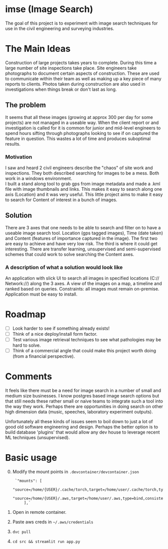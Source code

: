 # imse (Image Search)
The goal of this project is to experiment with image search techniques for use in the civil engineering and surveying industries.

# The Main Ideas
Construction of large projects takes years to complete. During this time a large number of site inspections take place. Site engineers take photographs to document certain aspects of construction. These are used to communicate within their team as well as making up a key piece of many reports to clients. Photos taken during construction are also used in investigations when things break or don't last as long.

## The problem
It seems that all these images (growing at approx 300 per day for some projects) are not managed in a useable way. When the client report or and investigation is called for it is common for junior and mid-level engineers to spend hours sifting through photographs looking to see if on captured the feature in question. This wastes a lot of time and produces suboptimal results.
### Motivation 
I saw and heard 2 civil engineers describe the "chaos" of site work and inspections. They both described searching for images to be a mess. Both work in a windows environment.  
I built a stand along tool to grab gps from image metadata and made a .kml file with image thumbnails and links. This makes it easy to search along one axis (Location) and it was very useful. This little project aims to make it easy to search for Content of interest in a bunch of images.   

## Solution
There are 3 axes that one needs to be able to search and filter on to have a useable image search tool. Location (gps tagged images), Time (date taken) and Content (features of importance captured in the image). 
The first two are easy to achieve and have very low risk. The third is where it could get interesting. There are transfer learning, unsupervised and semi-supervised schemes that could work to solve searching the Content axes. 

### A description of what a solution would look like
An application with slick UI to search all images in specified locations (C:// Network://) along the 3 axes. 
A view of the images on a map, a timeline and ranked based on queries.
Constraints: all images must remain on-premise. Application must be easy to install. 
    

# Roadmap
- [ ] Look harder to see if something already exists!
- [ ] Think of a nice deploy/install form factor.
- [ ] Test various image retrieval techniques to see what pathologies may be hard to solve.
- [ ] Think of a commercial angle that could make this project worth doing (from a financial perspective).

# Comments
It feels like there must be a need for image search in a number of small and medium size businesses. I know postgres based image search options but that still needs these rather small or naive teams to integrate such a tool into the way they work. 
Perhaps there are  opportunities in doing search on other high dimension data (music, speeches, laboratory experiment outputs).

Unfortunately all these kinds of issues seem to boil down to just a lot of good old software engineering and design. Perhaps the better option is to build database 'plugins' that would allow any dev house to leverage recent ML techniques (unsupervised).

# Basic usage
0. Modify the mount points in `.devcontainer/devcontainer.json
`

        `"mounts": [
                "source=/home/{USER}/.cache/torch,target=/home/user/.cache/torch,type=bind,consistency=cached", 
                "source=/home/{USER}/.aws,target=/home/user/.aws,type=bind,consistency=cached"
            ],`
1. Open in remote container. 
2. Paste aws creds in `~/.aws/credentials`
3. `dvc pull`
4. `cd src && streamlit run app.py`
